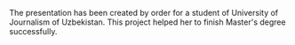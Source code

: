 The presentation has been created by order for a student of University of Journalism of Uzbekistan. This project helped her to finish Master's degree successfully.

